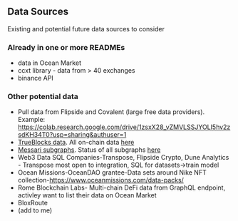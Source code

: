## Data Sources

Existing and potential future data sources to consider

### Already in one or more READMEs

- data in Ocean Market
- ccxt library - data from > 40 exchanges
- binance API

### Other potential data
- Pull data from Flipside and Covalent (large free data providers). Example: https://colab.research.google.com/drive/1zsxX28_vZMVLSSJYOLI5hv2zsdKH34T0?usp=sharing&authuser=1
- [TrueBlocks data](https://trueblocks.io/data-model/intro/). All on-chain data [here](https://trueblocks.io/data-model/chaindata/)
- [Messari subgraphs](https://github.com/messari/subgraphs). Status of all subgraphs [here](https://subgraphs.messari.io/) 
- Web3 Data SQL Companies-Transpose, Flipside Crypto, Dune Analytics - Transpose most open to integration, SQL for datasets->train model 
- Ocean Missions-OceanDAO grantee-Data sets around Nike NFT collection-https://www.oceanmissions.com/data-packs/
- Rome Blockchain Labs- Multi-chain DeFi data from GraphQL endpoint, activley want to list their data on Ocean Market
- BloxRoute
- (add to me)

